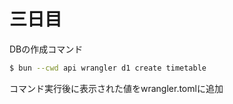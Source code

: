# 三日目

DBの作成コマンド

```bash
$ bun --cwd api wrangler d1 create timetable
```

コマンド実行後に表示された値をwrangler.tomlに追加
